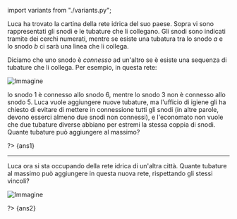 import variants from "./variants.py";

Luca ha trovato la cartina della rete idrica del suo paese. Sopra vi sono rappresentati gli snodi e le tubature che li collegano. Gli snodi sono indicati tramite dei cerchi numerati, mentre se esiste una tubatura tra lo snodo $a$ e lo snodo $b$ ci sarà una linea che li collega.

Diciamo che uno snodo è _connesso_ ad un'altro se è esiste una sequenza di tubature che li collega. Per esempio, in questa rete:

![Immagine](immagine1.asy?v=variants.py)

lo snodo 1 è connesso allo snodo 6, mentre lo snodo 3 non è connesso allo snodo 5.
Luca vuole aggiungere nuove tubature, ma l'ufficio di igiene gli ha chiesto di evitare
di mettere in connessione tutti gli snodi (in altre parole, devono esserci almeno
due snodi non connessi), e l'economato non vuole che due tubature diverse abbiano per
estremi la stessa coppia di snodi. Quante tubature può aggiungere al massimo?

?> {ans1}

---

Luca ora si sta occupando della rete idrica di un'altra città. Quante tubature al massimo può aggiungere in questa nuova rete, rispettando gli stessi vincoli?

![Immagine](immagine2.asy?v=variants.py)

?> {ans2}
